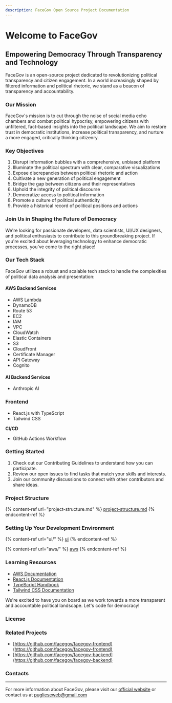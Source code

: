 ```yaml
---
description: FaceGov Open Source Project Documentation
---
```


# Welcome to FaceGov

## Empowering Democracy Through Transparency and Technology

FaceGov is an open-source project dedicated to revolutionizing political transparency and citizen engagement. In a world increasingly shaped by filtered information and political rhetoric, we stand as a beacon of transparency and accountability.

### Our Mission

FaceGov's mission is to cut through the noise of social media echo chambers and combat political hypocrisy, empowering citizens with unfiltered, fact-based insights into the political landscape. We aim to restore trust in democratic institutions, increase political transparency, and nurture a more engaged, critically thinking citizenry.

### Key Objectives

1. Disrupt information bubbles with a comprehensive, unbiased platform
2. Illuminate the political spectrum with clear, comparative visualizations
3. Expose discrepancies between political rhetoric and action
4. Cultivate a new generation of political engagement
5. Bridge the gap between citizens and their representatives
6. Uphold the integrity of political discourse
7. Democratize access to political information
8. Promote a culture of political authenticity
9. Provide a historical record of political positions and actions

### Join Us in Shaping the Future of Democracy

We're looking for passionate developers, data scientists, UI/UX designers, and political enthusiasts to contribute to this groundbreaking project. If you're excited about leveraging technology to enhance democratic processes, you've come to the right place!

### Our Tech Stack

FaceGov utilizes a robust and scalable tech stack to handle the complexities of political data analysis and presentation:

#### **AWS Backend Services**&#x20;

* AWS Lambda
* DynamoDB
* Route 53
* EC2
* IAM
* VPC
* CloudWatch
* Elastic Containers
* S3
* CloudFront
* Certificate Manager
* API Gateway
* Cognito

#### AI Backend Services

* Anthropic AI

### **Frontend**

* React.js with TypeScript
* Tailwind CSS

**CI/CD**

* GitHub Actions Workflow

### Getting Started

1. Check out our Contributing Guidelines to understand how you can participate.
2. Review our open issues to find tasks that match your skills and interests.
3. Join our community discussions to connect with other contributors and share ideas.

### Project Structure



{% content-ref url="project-structure.md" %}
[project-structure.md](project-structure.md)
{% endcontent-ref %}

### Setting Up Your Development Environment

{% content-ref url="ui/" %}
[ui](ui/)
{% endcontent-ref %}

{% content-ref url="aws/" %}
[aws](aws/)
{% endcontent-ref %}

### Learning Resources

* [AWS Documentation](https://docs.aws.amazon.com/)
* [React.js Documentation](https://reactjs.org/docs/getting-started.html)
* [TypeScript Handbook](https://www.typescriptlang.org/docs/)
* [Tailwind CSS Documentation](https://tailwindcss.com/docs)

We're excited to have you on board as we work towards a more transparent and accountable political landscape. Let's code for democracy!

###

### License



### Related Projects

* [https://github.com/facegov/facegov-frontend](https://github.com/facegov/facegov-frontend)
* [https://github.com/facegov/facegov-backend](https://github.com/facegov/facegov-backend)

### Contacts

***

For more information about FaceGov, please visit our [official website](https://www.facegov.com) or contact us at puglieseweb@gmail.com
